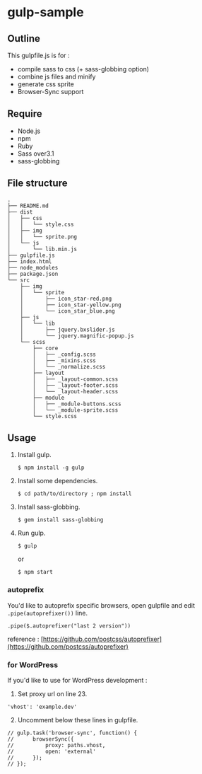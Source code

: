 gulp-sample
============

## Outline

This gulpfile.js is for :

* compile sass to css (+ sass-globbing option)
* combine js files and minify
* generate css sprite
* Browser-Sync support

## Require

* Node.js
* npm
* Ruby
* Sass over3.1
* sass-globbing

## File structure

~~~~
.
├── README.md
├── dist
│   ├── css
│   │   └── style.css
│   ├── img
│   │   └── sprite.png
│   └── js
│       └── lib.min.js
├── gulpfile.js
├── index.html
├── node_modules
├── package.json
└── src
    ├── img
    │   └── sprite
    │       ├── icon_star-red.png
    │       ├── icon_star-yellow.png
    │       └── icon_star_blue.png
    ├── js
    │   └── lib
    │       ├── jquery.bxslider.js
    │       └── jquery.magnific-popup.js
    └── scss
        ├── core
        │   ├── _config.scss
        │   ├── _mixins.scss
        │   └── _normalize.scss
        ├── layout
        │   ├── _layout-common.scss
        │   ├── _layout-footer.scss
        │   └── _layout-header.scss
        ├── module
        │   ├── _module-buttons.scss
        │   └── _module-sprite.scss
        └── style.scss

~~~~

## Usage

1.  Install gulp.

		$ npm install -g gulp

2.  Install some dependencies.

		$ cd path/to/directory ; npm install
	
3.  Install sass-globbing.

		$ gem install sass-globbing

4.  Run gulp.

		$ gulp

    or

		$ npm start


### autoprefix

You'd like to autoprefix specific browsers, open gulpfile and edit `.pipe(autoprefixer())` line.

>
	.pipe($.autoprefixer("last 2 version"))


reference : [https://github.com/postcss/autoprefixer](https://github.com/postcss/autoprefixer)


### for WordPress

If you'd like to use for WordPress development :

1. Set proxy url on line 23.

>
	'vhost': 'example.dev'

2. Uncomment below these lines in gulpfile.

>
	// gulp.task('browser-sync', function() {
	// 		browserSync({
	// 			proxy: paths.vhost,
	// 			open: 'external'
	// 		});
	// });
